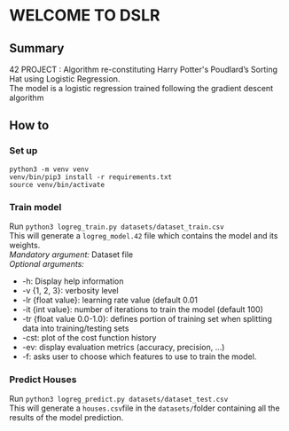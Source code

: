 # WELCOME TO DSLR

## Summary
42 PROJECT : Algorithm re-constituting Harry Potter's Poudlard’s Sorting Hat using Logistic Regression.  
The model is a logistic regression trained following the gradient descent algorithm

## How to  

### Set up  
```
python3 -m venv venv
venv/bin/pip3 install -r requirements.txt
source venv/bin/activate
```

### Train model  

Run `python3 logreg_train.py datasets/dataset_train.csv`  
This will generate a `logreg_model.42` file which contains the model and its weights.  
_Mandatory argument:_ Dataset file  
_Optional arguments:_ 
- -h: Display help information
- -v {1, 2, 3}: verbosity level
- -lr {float value}: learning rate value (default 0.01
- -it {int value}: number of iterations to train the model (default 100)
- -tr {float value 0.0-1.0}: defines portion of training set when splitting data into training/testing sets
- -cst: plot of the cost function history
- -ev: display evaluation metrics (accuracy, precision, ...)
- -f: asks user to choose which features to use to train the model.

### Predict Houses  

Run `python3 logreg_predict.py datasets/dataset_test.csv`  
This will generate a `houses.csv`file in the `datasets/`folder containing all the results of the model prediction.  
